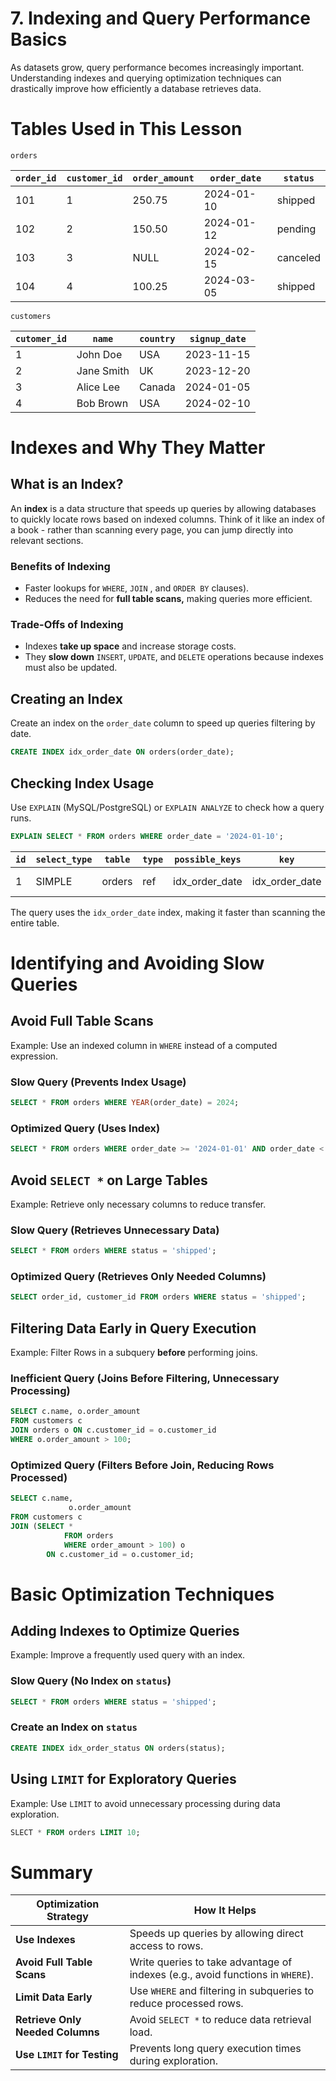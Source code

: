 # 7. Indexing and Query Performance Basics

As datasets grow, query performance becomes increasingly important. Understanding indexes and querying optimization techniques can drastically improve how efficiently a database retrieves data.

# Tables Used in This Lesson

`orders`

| `order_id` | `customer_id` | `order_amount` | `order_date` | `status` |
| --- | --- | --- | --- | --- |
| 101 | 1 | 250.75 | 2024-01-10 | shipped |
| 102 | 2 | 150.50 | 2024-01-12 | pending |
| 103 | 3 | NULL | 2024-02-15 | canceled |
| 104 | 4 | 100.25 | 2024-03-05 | shipped |

`customers`

| `cutomer_id` | `name` | `country` | `signup_date` |
| --- | --- | --- | --- |
| 1 | John Doe | USA | 2023-11-15 |
| 2 | Jane Smith | UK | 2023-12-20 |
| 3 | Alice Lee | Canada | 2024-01-05 |
| 4 | Bob Brown | USA | 2024-02-10 |

# Indexes and Why They Matter

## What is an Index?

An **index** is a data structure that speeds up queries by allowing databases to quickly locate rows based on indexed columns. Think of it like an index of a book - rather than scanning every page, you can jump directly into relevant sections.

### Benefits of Indexing

- Faster lookups for `WHERE`, `JOIN` , and `ORDER BY` clauses).
- Reduces the need for **full table scans,** making queries more efficient.

### Trade-Offs of Indexing

- Indexes **take up space** and increase storage costs.
- They **slow down** `INSERT`, `UPDATE`, and `DELETE` operations because indexes must also be updated.

## Creating an Index

Create an index on the `order_date` column to speed up queries filtering by date.

```sql
CREATE INDEX idx_order_date ON orders(order_date);
```

## Checking Index Usage

Use `EXPLAIN` (MySQL/PostgreSQL) or `EXPLAIN ANALYZE` to check how a query runs.

```sql
EXPLAIN SELECT * FROM orders WHERE order_date = '2024-01-10';
```

| `id` | `select_type` | `table` | `type` | `possible_keys` | `key` | `rows` | `Extra` |
| --- | --- | --- | --- | --- | --- | --- | --- |
| 1 | SIMPLE | orders | ref | idx_order_date | idx_order_date | 1 | Using index |

The query uses the `idx_order_date` index, making it faster than scanning the entire table.

# Identifying and Avoiding Slow Queries

## Avoid Full Table Scans

Example: Use an indexed column in `WHERE` instead of a computed expression.

### Slow Query (Prevents Index Usage)

```sql
SELECT * FROM orders WHERE YEAR(order_date) = 2024;
```

### Optimized Query (Uses Index)

```sql
SELECT * FROM orders WHERE order_date >= '2024-01-01' AND order_date < '2025-01-01';
```

## Avoid `SELECT *` on Large Tables

Example: Retrieve only necessary columns to reduce transfer.

### Slow Query (Retrieves Unnecessary Data)

```sql
SELECT * FROM orders WHERE status = 'shipped';
```

### Optimized Query (Retrieves Only Needed Columns)

```sql
SELECT order_id, customer_id FROM orders WHERE status = 'shipped';
```

## Filtering Data Early in Query Execution

Example: Filter Rows in a subquery **before** performing joins.

### Inefficient Query (Joins Before Filtering, Unnecessary Processing)

```sql
SELECT c.name, o.order_amount
FROM customers c
JOIN orders o ON c.customer_id = o.customer_id
WHERE o.order_amount > 100;
```

### Optimized Query (Filters Before Join, Reducing Rows Processed)

```sql
SELECT c.name, 
			 o.order_amount
FROM customers c
JOIN (SELECT * 
			FROM orders 
			WHERE order_amount > 100) o
		ON c.customer_id = o.customer_id;
```

# Basic Optimization Techniques

## Adding Indexes to Optimize Queries

Example: Improve a frequently used query with an index.

### Slow Query (No Index on `status`)

```sql
SELECT * FROM orders WHERE status = 'shipped';
```

### Create an Index on `status`

```sql
CREATE INDEX idx_order_status ON orders(status);
```

## Using `LIMIT` for Exploratory Queries

Example: Use `LIMIT` to avoid unnecessary processing during data exploration.

```sql
SLECT * FROM orders LIMIT 10;
```

# Summary

| Optimization Strategy | How It Helps |
| --- | --- |
| **Use Indexes** | Speeds up queries by allowing direct access to rows. |
| **Avoid Full Table Scans** | Write queries to take advantage of indexes (e.g., avoid functions in `WHERE`). |
| **Limit Data Early** | Use `WHERE` and filtering in subqueries to reduce processed rows. |
| **Retrieve Only Needed Columns** | Avoid `SELECT *` to reduce data retrieval load. |
| **Use `LIMIT` for Testing** | Prevents long query execution times during exploration. |